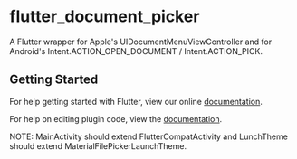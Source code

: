 # flutter_document_picker

A Flutter wrapper for Apple&#x27;s UIDocumentMenuViewController and for Android&#x27;s Intent.ACTION_OPEN_DOCUMENT &#x2F; Intent.ACTION_PICK.

## Getting Started

For help getting started with Flutter, view our online
[documentation](https://flutter.io/).

For help on editing plugin code, view the [documentation](https://flutter.io/platform-plugins/#edit-code).


NOTE:
MainActivity should extend FlutterCompatActivity and LunchTheme should extend MaterialFilePickerLaunchTheme.